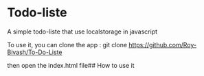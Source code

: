 # Todo-liste

A simple todo-liste that use localstorage in javascript

To use it, you can clone the app : git clone https://github.com/Roy-Bivash/To-Do-Liste

then open the index.html file## How to use it
